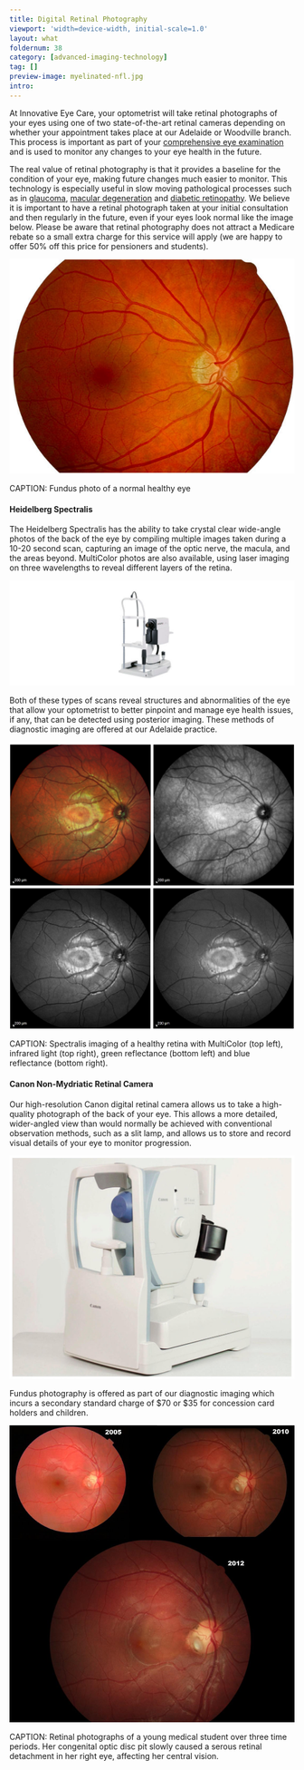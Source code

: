 ```yaml
---
title: Digital Retinal Photography
viewport: 'width=device-width, initial-scale=1.0'
layout: what
foldernum: 38
category: [advanced-imaging-technology]
tag: []
preview-image: myelinated-nfl.jpg
intro: 
---
```


<div class="employee-heading">
<p>At Innovative Eye Care, your optometrist will take retinal photographs of your eyes using one of two state-of-the-art retinal cameras depending on whether your appointment takes place at our Adelaide or Woodville branch. This process is important as part of your <a href="/what-we-do/eye-exam">comprehensive eye examination</a> and is used to monitor any changes to your eye health in the future.</p>
</div>

The real value of retinal photography is that it provides a baseline for the condition of your eye, making future changes much easier to monitor. This technology is especially useful in slow moving pathological processes such as in [glaucoma](/what-we-do/glaucoma), [macular degeneration](/what-we-do/macular-degeneration) and [diabetic retinopathy](/what-we-do//what-we-do/diabetes-and-the-eye). We believe it is important to have a retinal photograph taken at your initial consultation and then regularly in the future, even if your eyes look normal like the image below. Please be aware that retinal photography does not attract a Medicare rebate so a small extra charge for this service will apply (we are happy to offer 50% off this price for pensioners and students). 

![](fundus-photo.jpg)

CAPTION: Fundus photo of a normal healthy eye

#### Heidelberg Spectralis

The Heidelberg Spectralis has the ability to take crystal clear wide-angle photos of the back of the eye by compiling multiple images taken during a 10-20 second scan, capturing an image of the optic nerve, the macula, and the areas beyond. MultiColor photos are also available, using laser imaging on three wavelengths to reveal different layers of the retina.

![](heidelberg.png)

Both of these types of scans reveal structures and abnormalities of the eye that allow your optometrist to better pinpoint and manage eye health issues, if any, that can be detected using posterior imaging. These methods of diagnostic imaging are offered at our Adelaide practice.

![](wavelengths1.png)
![](wavelengths2.png)

CAPTION: Spectralis imaging of a healthy retina with MultiColor (top left), infrared light (top right), green reflectance (bottom left) and blue reflectance (bottom right).


#### Canon Non-Mydriatic Retinal Camera

Our high-resolution Canon digital retinal camera allows us to take a high-quality photograph of the back of your eye. This allows a more detailed, wider-angled view than would normally be achieved with conventional observation methods, such as a slit lamp, and allows us to store and record visual details of your eye to monitor progression.

![](canon-2.jpg)

Fundus photography is offered as part of our diagnostic imaging which incurs a secondary standard charge of $70 or $35 for concession card holders and children.

![](progression-of-serous-detachment-from-optic-disc-pit-alex-petty-large.jpg)

CAPTION: Retinal photographs of a young medical student over three time periods. Her congenital optic disc pit slowly caused a serous retinal detachment in her right eye, affecting her central vision.
